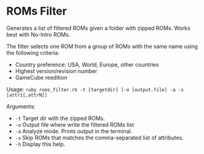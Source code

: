 # ROMs Filter
Generates a list of filtered ROMs given a folder with zipped ROMs. Works best with No-Intro ROMs.

The filter selects one ROM from a group of ROMs with the same name using the following criteria:
- Country preference: USA, World, Europe, other countries
- Highest version/revision number
- GameCube reedition

Usage:
    `ruby roms_filter.rb -t [targetdir] [-o [output.file] -a -s [attr1[,attrN]]`

Arguments:
- `-t`  Target dir with the zipped ROMs.
- `-o`  Output file where write the filtered ROMs list
- `-a`  Analyze mode. Prints output in the terminal.
- `-s`  Skip ROMs that matches the comma-separated list of attributes.
- `-h`  Display this help.
